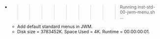 * >>>>>>>>> Running inst-std-00-jwm-menu.sh ...
  * Add default standard menus in JWM.
  * Disk size = 3783452K. Space Used = 4K. Runtime = 00:00:00:01.
